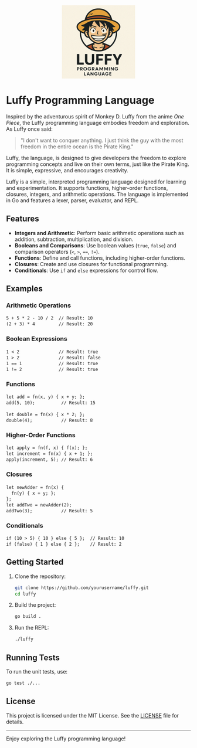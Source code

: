 <p align="center">
  <img src="assets/luffy.png" alt="Luffy Logo" width="200" />
</p>

# Luffy Programming Language

Inspired by the adventurous spirit of Monkey D. Luffy from the anime *One Piece*, the Luffy programming language embodies freedom and exploration. As Luffy once said:

> "I don't want to conquer anything. I just think the guy with the most freedom in the entire ocean is the Pirate King."

Luffy, the language, is designed to give developers the freedom to explore programming concepts and live on their own terms, just like the Pirate King. It is simple, expressive, and encourages creativity.

Luffy is a simple, interpreted programming language designed for learning and experimentation. It supports functions, higher-order functions, closures, integers, and arithmetic operations. The language is implemented in Go and features a lexer, parser, evaluator, and REPL.

## Features

- **Integers and Arithmetic**: Perform basic arithmetic operations such as addition, subtraction, multiplication, and division.
- **Booleans and Comparisons**: Use boolean values (`true`, `false`) and comparison operators (`<`, `>`, `==`, `!=`).
- **Functions**: Define and call functions, including higher-order functions.
- **Closures**: Create and use closures for functional programming.
- **Conditionals**: Use `if` and `else` expressions for control flow.

## Examples

### Arithmetic Operations
```luffy
5 + 5 * 2 - 10 / 2  // Result: 10
(2 + 3) * 4         // Result: 20
```

### Boolean Expressions
```luffy
1 < 2               // Result: true
1 > 2               // Result: false
1 == 1              // Result: true
1 != 2              // Result: true
```

### Functions
```luffy
let add = fn(x, y) { x + y; };
add(5, 10);          // Result: 15

let double = fn(x) { x * 2; };
double(4);           // Result: 8
```

### Higher-Order Functions
```luffy
let apply = fn(f, x) { f(x); };
let increment = fn(x) { x + 1; };
apply(increment, 5); // Result: 6
```

### Closures
```luffy
let newAdder = fn(x) {
  fn(y) { x + y; };
};
let addTwo = newAdder(2);
addTwo(3);           // Result: 5
```

### Conditionals
```luffy
if (10 > 5) { 10 } else { 5 };  // Result: 10
if (false) { 1 } else { 2 };    // Result: 2
```

## Getting Started

1. Clone the repository:
   ```bash
   git clone https://github.com/yourusername/luffy.git
   cd luffy
   ```

2. Build the project:
   ```bash
   go build .
   ```

3. Run the REPL:
   ```bash
   ./luffy
   ```

## Running Tests

To run the unit tests, use:
```bash
go test ./...
```

## License

This project is licensed under the MIT License. See the [LICENSE](LICENSE) file for details.

---

Enjoy exploring the Luffy programming language!
